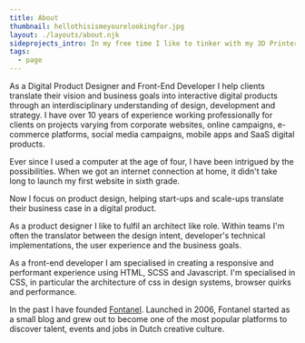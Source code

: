 ```yaml
---
title: About
thumbnail: hellothisismeyourelookingfor.jpg
layout: ./layouts/about.njk
sideprojects_intro: In my free time I like to tinker with my 3D Printer (Creality Ender 3), Arduino's, and Fusion 360.
tags:
  - page
---
```


As a Digital Product Designer and Front-End Developer I help clients translate their vision and business goals into interactive digital products through an interdisciplinary understanding of design, development and strategy. I have over 10 years of experience working professionally for clients on projects varying from corporate websites, online campaigns, e-commerce platforms, social media campaigns, mobile apps and SaaS digital products.

Ever since I used a computer at the age of four, I have been intrigued by the possibilities. When we got an internet connection at home, it didn't take long to launch my first website in sixth grade.

Now I focus on product design, helping start-ups and scale-ups translate their business case in a digital product.

As a product designer I like to fulfil an architect like role. Within teams I'm often the translator between the design intent, developer's technical implementations, the user experience and the business goals.

As a front-end developer I am specialised in creating a responsive and performant experience using HTML, SCSS and Javascript. I'm specialised in CSS, in particular the architecture of css in design systems, browser quirks and performance.

In the past I have founded [Fontanel](/work/fontanel). Launched in 2006, Fontanel started as a small blog and grew out to become one of the most popular platforms to discover talent, events and jobs in Dutch creative culture.
